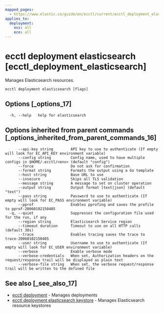 ```yaml
---
mapped_pages:
  - https://www.elastic.co/guide/en/ecctl/current/ecctl_deployment_elasticsearch.html
applies_to:
  deployment:
    ess: all
    ece: all
---
```


# ecctl deployment elasticsearch [ecctl_deployment_elasticsearch]

Manages Elasticsearch resources.

```
ecctl deployment elasticsearch [flags]
```


## Options [_options_17]

```
  -h, --help   help for elasticsearch
```


## Options inherited from parent commands [_options_inherited_from_parent_commands_16]

```
      --api-key string        API key to use to authenticate (If empty will look for EC_API_KEY environment variable)
      --config string         Config name, used to have multiple configs in $HOME/.ecctl/<env> (default "config")
      --force                 Do not ask for confirmation
      --format string         Formats the output using a Go template
      --host string           Base URL to use
      --insecure              Skips all TLS validation
      --message string        A message to set on cluster operation
      --output string         Output format [text|json] (default "text")
      --pass string           Password to use to authenticate (If empty will look for EC_PASS environment variable)
      --pprof                 Enables pprofing and saves the profile to pprof-20060102150405
  -q, --quiet                 Suppresses the configuration file used for the run, if any
      --region string         Elasticsearch Service region
      --timeout duration      Timeout to use on all HTTP calls (default 30s)
      --trace                 Enables tracing saves the trace to trace-20060102150405
      --user string           Username to use to authenticate (If empty will look for EC_USER environment variable)
      --verbose               Enable verbose mode
      --verbose-credentials   When set, Authorization headers on the request/response trail will be displayed as plain text
      --verbose-file string   When set, the verbose request/response trail will be written to the defined file
```


## See also [_see_also_17]

* [ecctl deployment](/reference/ecctl_deployment.md)	 - Manages deployments
* [ecctl deployment elasticsearch keystore](/reference/ecctl_deployment_elasticsearch_keystore.md)	 - Manages Elasticsearch resource keystores

